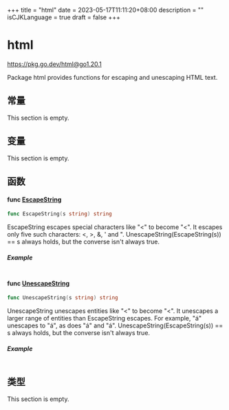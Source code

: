 +++
title = "html"
date = 2023-05-17T11:11:20+08:00
description = ""
isCJKLanguage = true
draft = false
+++
# html

https://pkg.go.dev/html@go1.20.1



Package html provides functions for escaping and unescaping HTML text.








## 常量 

This section is empty.

## 变量

This section is empty.

## 函数

#### func [EscapeString](https://cs.opensource.google/go/go/+/go1.20.1:src/html/escape.go;l=178) 

``` go linenums="1"
func EscapeString(s string) string
```

EscapeString escapes special characters like "<" to become "&lt;". It escapes only five such characters: <, >, &, ' and ". UnescapeString(EscapeString(s)) == s always holds, but the converse isn't always true.

##### Example
``` go linenums="1"
```

#### func [UnescapeString](https://cs.opensource.google/go/go/+/go1.20.1:src/html/escape.go;l=187) 

``` go linenums="1"
func UnescapeString(s string) string
```

UnescapeString unescapes entities like "&lt;" to become "<". It unescapes a larger range of entities than EscapeString escapes. For example, "&aacute;" unescapes to "á", as does "&#225;" and "&#xE1;". UnescapeString(EscapeString(s)) == s always holds, but the converse isn't always true.

##### Example
``` go linenums="1"
```

## 类型

This section is empty.